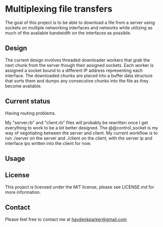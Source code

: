 Multiplexing file transfers
===========================

The goal of this project is to be able to download a file from a server using sockets on multiple networking interfaces and networks while utilizing as much of the avaliable bandwidth on the interfaces as possible.

Design
------

The current design involves threaded downloader workers that grab the next chunk from the server though their assigned sockets.  Each worker is assigned a socket bound to a different IP address representing each interface.  The downloaded chunks are placed into a buffer data structure that sorts them and dumps any consecutive chunks into the file as they become avaliable.


Current status
--------------

Having routing problems.

My "server.rb" and "client.rb" files will probably be rewritten once I get everything to work to be a bit better designed.  The @@control_socket is my way of negotiating between the server and client.  My current workflow is to run ./server on the server and ./client on the client, with the server ip and interface ips written into the client for now.

Usage
-----


License
-------

This project is licensed under the MIT license, please see LICENSE.md for more information.

Contact
-------

Please feel free to contact me at haydenkparker@gmail.com
